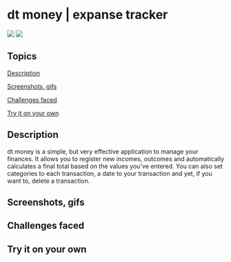 # dt money | expanse tracker

<p>
  <img src="https://img.shields.io/badge/made%20by-Thau%C3%A3%20Engelmann-%235429cc" />
  <img src="https://img.shields.io/github/languages/count/thaua-engelmann/expanse-tracker?color=%235429cc" />
</p>

## Topics

[Description](#description)

[Screenshots, gifs](#screenshots-gifs)

[Challenges faced](#challenges-faced)

[Try it on your own](#try-it-on-your-own)

## Description
dt money is a simple, but very effective application to manage your finances. It allows you to register new incomes, outcomes and automatically calculates a final total based on the values you've entered. You can also set categories to each transaction, a date to your transaction and yet, if you want to, delete a transaction.

## Screenshots, gifs

## Challenges faced

## Try it on your own
